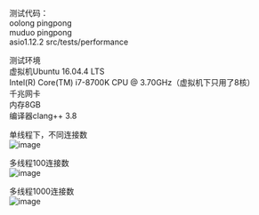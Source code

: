 测试代码：  
oolong pingpong  
muduo pingpong  
asio1.12.2 src/tests/performance  

测试环境  
虚拟机Ubuntu 16.04.4 LTS  
Intel(R) Core(TM) i7-8700K CPU @ 3.70GHz（虚拟机下只用了8核）  
千兆网卡  
内存8GB  
编译器clang++ 3.8  

单线程下，不同连接数  
![image](https://github.com/zywww/oolong/blob/master/example/pingpong/image/single-thread.jpg)

多线程100连接数  
![image](https://github.com/zywww/oolong/blob/master/example/pingpong/image/multi-thread%20100conn.jpg)

多线程1000连接数  
![image](https://github.com/zywww/oolong/blob/master/example/pingpong/image/multi-thread%201000conn.jpg)
